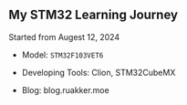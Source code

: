 ## My STM32 Learning Journey

Started from Augest 12, 2024

- Model: `STM32F103VET6`

- Developing Tools: Clion, STM32CubeMX

- Blog: blog.ruakker.moe
